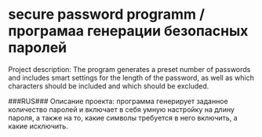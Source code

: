 # secure password programm / програмаа генерации безопасных паролей
Project description: The program generates a preset number of passwords and includes smart settings for the length of the password, as well as which characters should be included and which should be excluded.


###RUS###
Описание проекта: программа генерирует заданное количество паролей и включает в себя умную настройку на длину пароля, а также на то, какие символы требуется в него включить, а какие исключить.